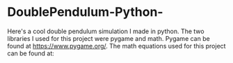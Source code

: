 # DoublePendulum-Python-
Here's a cool double pendulum simulation I made in python. The two libraries I used for this project were pygame and math. Pygame can be found at https://www.pygame.org/. The math equations used for this project can be found at: 
